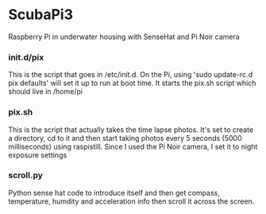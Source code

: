 # ScubaPi3
Raspberry Pi in underwater housing with SenseHat and Pi Noir camera


### init.d/pix
This is the script that goes in /etc/init.d.  On the Pi, using 'sudo update-rc.d pix defaults' will set it up to run at boot time.   It starts the pix.sh script which should live in /home/pi

###  pix.sh
This is the script that actually takes the time lapse photos.   It's set to create a directory, cd to it and then start taking photos every 5 seconds (5000 milliseconds) using raspistill.
Since I used the Pi Noir camera, I set it to night exposure settings

###  scroll.py
Python sense hat code to introduce itself and then get compass, temperature, humdity and acceleration info then scroll it across the screen.


